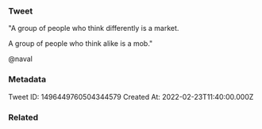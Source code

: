 ### Tweet
"A group of people who think differently is a market. 

A group of people who think alike is a mob."

@naval

### Metadata
Tweet ID: 1496449760504344579
Created At: 2022-02-23T11:40:00.000Z

### Related

